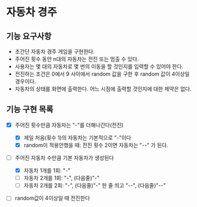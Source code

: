 # 자동차 경주

## 기능 요구사항
* 초간단 자동차 경주 게임을 구현한다.
* 주어진 횟수 동안 n대의 자동차는 전진 또는 멈출 수 있다.
* 사용자는 몇 대의 자동차로 몇 번의 이동을 할 것인지를 입력할 수 있어야 한다.
* 전진하는 조건은 0에서 9 사이에서 random 값을 구한 후 random 값이 4이상일 경우이다.
* 자동차의 상태를 화면에 출력한다. 어느 시점에 출력할 것인지에 대한 제약은 없다.

## 기능 구현 목록
- [x] 주어진 횟수만큼 자동차는 "-"를 더해나간다(전진)
  - [x] 제일 처음(횟수 1)의 자동차는 기본적으로 "-"이다
  - [x] random이 적용안했을 때: 전진 횟수 2이면 자동차는 "--" 가 된다.
- [ ] 주어진 자동차 수만큼 기본 자동차가 생성된다
  - [x] 자동차 1개를 1회: "-"
  - [ ] 자동차 2개를 1회: "-", (다음줄)"-"
  - [ ] 자동차 2개를 2회: "-", (다음줄)"-" 한 줄 띄고 "--", (다음줄)"--"
- [ ] random값이 4이상일 때 전진한다 

